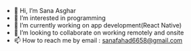 - 👋 Hi, I’m Sana Asghar
- 👀 I’m interested in programming
- 🌱 I’m currently working on app development(React Native)
- 💞️ I’m looking to collaborate on working remotely and onsite
- 📫 How to reach me by email : sanafahad6658@gmail.com
